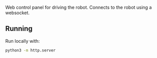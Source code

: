 Web control panel for driving the robot.
Connects to the robot using a websocket.

## Running

Run locally with:

```bash
python3 -m http.server
```
